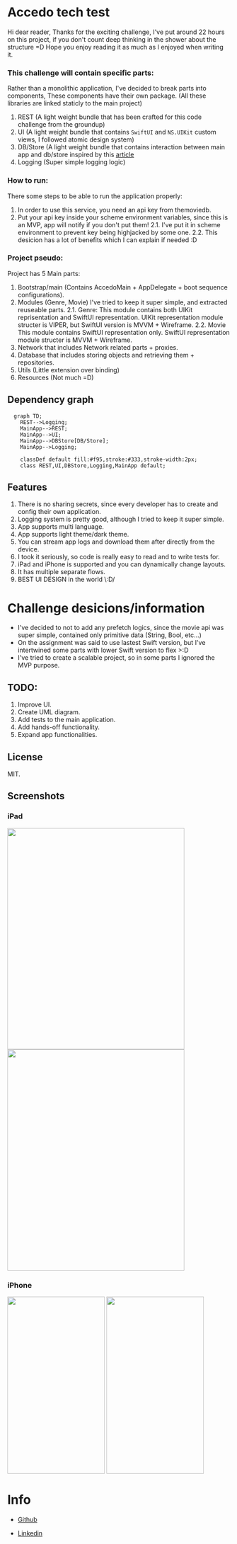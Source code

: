 # Accedo tech test

Hi dear reader,
Thanks for the exciting challenge,
I've put around 22 hours on this project, if you don't count deep thinking in the shower about the structure =D
Hope you enjoy reading it as much as I enjoyed when writing it.

### This challenge will contain specific parts:
Rather than a monolithic application, I've decided to break parts into components,
These components have their own package.
(All these libraries are linked staticly to the main project)

1. REST (A light weight bundle that has been crafted for this code challenge from the groundup)
2. UI (A light weight bundle that contains `SwiftUI` and `NS.UIKit` custom views, I followed atomic design system)
3. DB/Store (A light weight bundle that contains interaction between main app and db/store inspired by this [article][cache-article-url]
4. Logging (Super simple logging logic)

### How to run:
There some steps to be able to run the application properly:
1. In order to use this service, you need an api key from themoviedb.
2. Put your api key inside your scheme environment variables, since this is an MVP, app will notify if you don't put them!
2.1. I've put it in scheme environment to prevent key being highjacked by some one.
2.2. This desicion has a lot of benefits which I can explain if needed :D

### Project pseudo: 
Project has 5 Main parts:

1. Bootstrap/main (Contains AccedoMain + AppDelegate + boot sequence configurations).
2. Modules (Genre, Movie)
I've tried to keep it super simple, and extracted reuseable parts.
2.1. Genre:
     This module contains both UIKit reprisentation and SwiftUI representation.
     UIKit representation module structer is VIPER, but SwiftUI version is MVVM + Wireframe.
2.2. Movie
     This module contains SwiftUI representation only.
     SwiftUI representation module structer is MVVM + Wireframe.
3. Network that includes Network related parts + proxies.
4. Database that includes storing objects and retrieving them + repositories.
5. Utils (Little extension over binding)
6. Resources (Not much =D)

## Dependency graph
```mermaid
  graph TD;
    REST-->Logging;
    MainApp-->REST;
    MainApp-->UI;
    MainApp-->DBStore[DB/Store];
    MainApp-->Logging;

    classDef default fill:#f95,stroke:#333,stroke-width:2px;
    class REST,UI,DBStore,Logging,MainApp default;
```

## Features
1. There is no sharing secrets, since every developer has to create and config their own application.
2. Logging system is pretty good, although I tried to keep it super simple.
3. App supports multi language.
4. App supports light theme/dark theme.
5. You can stream app logs and download them after directly from the device.
6. I took it seriously, so code is really easy to read and to write tests for.
7. iPad and iPhone is supported and you can dynamically change layouts.
8. It has multiple separate flows.
9. BEST UI DESIGN in the world \\:D/

# Challenge desicions/information
- I've decided to not to add any prefetch logics, since the movie api was super simple, contained only primitive data (String, Bool, etc...)
- On the assignment was said to use lastest Swift version, but I've intertwined some parts with lower Swift version to flex >:D
- I've tried to create a scalable project, so in some parts I ignored the MVP purpose.

## TODO:
1. Improve UI.
2. Create UML diagram.
3. Add tests to the main application.
4. Add hands-off functionality.
5. Expand app functionalities.

## License

MIT.

## Screenshots

### iPad

<img src=https://github.com/sajacl/Accedo/assets/16305174/cbb10403-7aaa-4a1d-86bd-48e7914e4e51 width="400" height="500" />
<img src=https://github.com/sajacl/Accedo/assets/16305174/c2b7972d-9efd-49c3-9a64-7f7923e134ee width="400" height="500" />

### iPhone

<img src=https://github.com/sajacl/Accedo/assets/16305174/527b101c-f8c8-4d60-adc3-4e656c43d5c2 width="220" height="400" />
<img src=https://github.com/sajacl/Accedo/assets/16305174/3cb3444b-606e-422c-8ce0-34ef5c9438aa width="220" height="400" />

# Info

- [Github][github-url]
- [Linkedin][linkedin-url]

   [github-url]: <https://www.github.com/sajacl>
   [linkedin-url]: <https://www.linkedin.com/in/sajacl/>
   [cache-article-url]: <https://www.swiftbysundell.com/articles/caching-in-swift>

